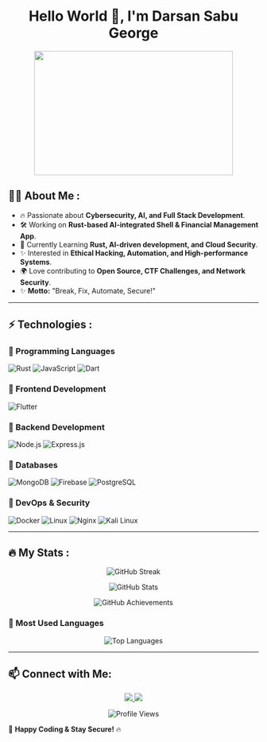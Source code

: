 <div align="center">
  <h1> Hello World 👋, I'm Darsan Sabu George </h1>
</div>

<p align="center">
  <img src="https://media4.giphy.com/media/v1.Y2lkPTc5MGI3NjExaTl1ams2cm8wd2MybTBlMzBvYjJ1bno1dmlwb2FyeHhwNnJ3YTN4byZlcD12MV9pbnRlcm5hbF9naWZfYnlfaWQmY3Q9Zw/hKdDwtTZ6gD0AS7etL/giphy.gif" width="400px" height="250px">
</p>

## 🧑‍💻 About Me :
- 🔥 Passionate about **Cybersecurity, AI, and Full Stack Development**.
- 🛠 Working on **Rust-based AI-integrated Shell & Financial Management App**.
- 🌱 Currently Learning **Rust, AI-driven development, and Cloud Security**.
- ✨ Interested in **Ethical Hacking, Automation, and High-performance Systems**.
- 🌍 Love contributing to **Open Source, CTF Challenges, and Network Security**.
- ✨ **Motto:** "Break, Fix, Automate, Secure!"

---

## ⚡ Technologies :

### 🔹 Programming Languages
![Rust](https://img.shields.io/badge/-Rust-000000?logo=rust)
![JavaScript](https://img.shields.io/badge/-JavaScript-F7DF1E?logo=javascript&logoColor=black)
![Dart](https://img.shields.io/badge/-Dart-0175C2?logo=dart&logoColor=white)

### 🔹 Frontend Development
![Flutter](https://img.shields.io/badge/-Flutter-02569B?logo=flutter&logoColor=white)

### 🔹 Backend Development
![Node.js](https://img.shields.io/badge/-Node.js-339933?logo=node.js&logoColor=white)
![Express.js](https://img.shields.io/badge/-Express.js-000000?logo=express&logoColor=white)

### 🔹 Databases
![MongoDB](https://img.shields.io/badge/-MongoDB-47A248?logo=mongodb&logoColor=white)
![Firebase](https://img.shields.io/badge/-Firebase-FFCA28?logo=firebase&logoColor=black)
![PostgreSQL](https://img.shields.io/badge/-PostgreSQL-336791?logo=postgresql&logoColor=white)

### 🔹 DevOps & Security
![Docker](https://img.shields.io/badge/-Docker-2496ED?logo=docker&logoColor=white)
![Linux](https://img.shields.io/badge/-Linux-FCC624?logo=linux&logoColor=black)
![Nginx](https://img.shields.io/badge/-Nginx-009639?logo=nginx&logoColor=white)
![Kali Linux](https://img.shields.io/badge/-Kali_Linux-557C94?logo=kali-linux&logoColor=white)

---

## 🔥 My Stats :
<p align="center">
  <img src="https://streak-stats.demolab.com/?user=Mr-BiG1&theme=darkhub" alt="GitHub Streak" />
</p>

<p align="center">
  <img src="https://github-readme-stats.vercel.app/api?username=Mr-BiG1&show_icons=true&theme=darkhub" alt="GitHub Stats" />
</p>

<p align="center">
  <img src="https://github-profile-trophy.vercel.app/?username=Mr-BiG1&theme=darkhub" alt="GitHub Achievements" />
</p>

### 🔹 Most Used Languages
<p align="center">
  <img src="https://github-readme-stats.vercel.app/api/top-langs/?username=Mr-BiG1&layout=compact&theme=dark" alt="Top Languages" />
</p>

---

## 📫 Connect with Me:
<p align="center">
  <a href="https://www.linkedin.com/in/darsan-sabu-george">
    <img src="https://img.shields.io/badge/-LinkedIn-0077B5?logo=linkedin&logoColor=white">
  </a>
  <a href="https://github.com/Mr-BiG1">
    <img src="https://img.shields.io/badge/-GitHub-181717?logo=github&logoColor=white">
  </a>
</p>

<p align="center">
  <img src="https://komarev.com/ghpvc/?username=Mr-BiG1&color=blue" alt="Profile Views" />
</p>

🚀 **Happy Coding & Stay Secure!** 🔥
